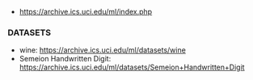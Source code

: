 

- https://archive.ics.uci.edu/ml/index.php

### DATASETS 

- wine: https://archive.ics.uci.edu/ml/datasets/wine 
- Semeion Handwritten Digit: https://archive.ics.uci.edu/ml/datasets/Semeion+Handwritten+Digit
